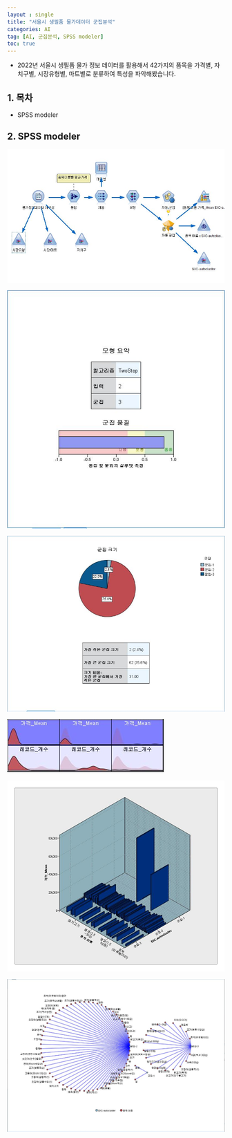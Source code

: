 ```yaml
---
layout : single 
title: "서울시 생필품 물가데이터 군집분석"
categories: AI
tag: [AI, 군집분석, SPSS modeler]
toc: true
---
```


- 2022년 서울시 생필품 물가 정보 데이터를 활용해서 42가지의 품목을 가격별, 자치구별, 시장유형별, 마트별로 분류하여 특성을 파악해봤습니다.

## 1. 목차

- SPSS modeler

## 2. SPSS modeler

![1.JPG](_images/2023-07-27-fourth/e5687e758d1c90f48d2779a79775f9be50ad658b.JPG)

![7-1.JPG](_images/2023-07-27-fourth/309cca545d569af1aeccc7c73d95a257605e4295.JPG)

![7-2.JPG](_images/2023-07-27-fourth/a7617e901af56de52dca38721465c4c7ec01d910.JPG)

![8.JPG](_images/2023-07-27-fourth/fee9694f38e58266caa4bbc29024ee2e52f25d8b.JPG)

![9.jpg](_images/2023-07-27-fourth/3ea8baff3333dbc07dcd80ef4bca95306f4a1770.jpg)

![10.JPG](_images/2023-07-27-fourth/3f265ed41908dc21a05105d6e3c385253a5ea2c6.JPG)
